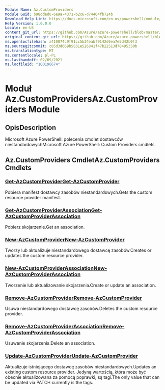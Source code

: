```yaml
---
Module Name: Az.CustomProviders
Module Guid: b98dded0-6e9a-4371-b2c6-d74464fb724b
Download Help Link: https://docs.microsoft.com/en-us/powershell/module/az.customproviders
Help Version: 1.0.0.0
Locale: en-US
content_git_url: https://github.com/Azure/azure-powershell/blob/master/src/CustomProviders/help/Az.CustomProviders.md
original_content_git_url: https://github.com/Azure/azure-powershell/blob/master/src/CustomProviders/help/Az.CustomProviders.md
ms.openlocfilehash: a410874c9f91cc5b34eabf9142d6ea7e5d42b0f3
ms.sourcegitcommit: c05d3d669b5631e526841f47b22513d78495350b
ms.translationtype: MT
ms.contentlocale: pl-PL
ms.lasthandoff: 02/09/2021
ms.locfileid: "100196674"
---
```

# <span data-ttu-id="03e51-101">Moduł Az.CustomProviders</span><span class="sxs-lookup"><span data-stu-id="03e51-101">Az.CustomProviders Module</span></span>
## <span data-ttu-id="03e51-102">Opis</span><span class="sxs-lookup"><span data-stu-id="03e51-102">Description</span></span>
<span data-ttu-id="03e51-103">Microsoft Azure PowerShell: polecenia cmdlet dostawców niestandardowych</span><span class="sxs-lookup"><span data-stu-id="03e51-103">Microsoft Azure PowerShell: Custom Providers cmdlets</span></span>

## <span data-ttu-id="03e51-104">Az.CustomProviders Cmdlet</span><span class="sxs-lookup"><span data-stu-id="03e51-104">Az.CustomProviders Cmdlets</span></span>
### [<span data-ttu-id="03e51-105">Get-AzCustomProvider</span><span class="sxs-lookup"><span data-stu-id="03e51-105">Get-AzCustomProvider</span></span>](Get-AzCustomProvider.md)
<span data-ttu-id="03e51-106">Pobiera manifest dostawcy zasobów niestandardowych.</span><span class="sxs-lookup"><span data-stu-id="03e51-106">Gets the custom resource provider manifest.</span></span>

### [<span data-ttu-id="03e51-107">Get-AzCustomProviderAssociation</span><span class="sxs-lookup"><span data-stu-id="03e51-107">Get-AzCustomProviderAssociation</span></span>](Get-AzCustomProviderAssociation.md)
<span data-ttu-id="03e51-108">Pobierz skojarzenie.</span><span class="sxs-lookup"><span data-stu-id="03e51-108">Get an association.</span></span>

### [<span data-ttu-id="03e51-109">New-AzCustomProvider</span><span class="sxs-lookup"><span data-stu-id="03e51-109">New-AzCustomProvider</span></span>](New-AzCustomProvider.md)
<span data-ttu-id="03e51-110">Tworzy lub aktualizuje niestandardowego dostawcę zasobów.</span><span class="sxs-lookup"><span data-stu-id="03e51-110">Creates or updates the custom resource provider.</span></span>

### [<span data-ttu-id="03e51-111">New-AzCustomProviderAssociation</span><span class="sxs-lookup"><span data-stu-id="03e51-111">New-AzCustomProviderAssociation</span></span>](New-AzCustomProviderAssociation.md)
<span data-ttu-id="03e51-112">Tworzenie lub aktualizowanie skojarzenia.</span><span class="sxs-lookup"><span data-stu-id="03e51-112">Create or update an association.</span></span>

### [<span data-ttu-id="03e51-113">Remove-AzCustomProvider</span><span class="sxs-lookup"><span data-stu-id="03e51-113">Remove-AzCustomProvider</span></span>](Remove-AzCustomProvider.md)
<span data-ttu-id="03e51-114">Usuwa niestandardowego dostawcę zasobów.</span><span class="sxs-lookup"><span data-stu-id="03e51-114">Deletes the custom resource provider.</span></span>

### [<span data-ttu-id="03e51-115">Remove-AzCustomProviderAssociation</span><span class="sxs-lookup"><span data-stu-id="03e51-115">Remove-AzCustomProviderAssociation</span></span>](Remove-AzCustomProviderAssociation.md)
<span data-ttu-id="03e51-116">Usuwanie skojarzenia.</span><span class="sxs-lookup"><span data-stu-id="03e51-116">Delete an association.</span></span>

### [<span data-ttu-id="03e51-117">Update-AzCustomProvider</span><span class="sxs-lookup"><span data-stu-id="03e51-117">Update-AzCustomProvider</span></span>](Update-AzCustomProvider.md)
<span data-ttu-id="03e51-118">Aktualizuje istniejącego dostawcę zasobów niestandardowych.</span><span class="sxs-lookup"><span data-stu-id="03e51-118">Updates an existing custom resource provider.</span></span>
<span data-ttu-id="03e51-119">Jedyną wartością, która może być obecnie aktualizowana za pomocą poprawki, są tagi.</span><span class="sxs-lookup"><span data-stu-id="03e51-119">The only value that can be updated via PATCH currently is the tags.</span></span>

